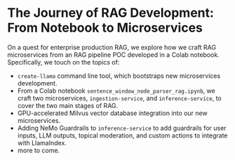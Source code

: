 # The Journey of RAG Development: From Notebook to Microservices

On a quest for enterprise production RAG, we explore how we craft RAG microservices from an RAG pipeline POC developed in a Colab notebook. Specifically, we touch on the topics of:
- `create-llama` command line tool, which bootstraps new microservices development.
- From a Colab notebook `sentence_window_node_parser_rag.ipynb`, we craft two microservices, `ingestion-service`, and `inference-service`, to cover the two main stages of RAG.
- GPU-accelerated Milvus vector database integration into our new microservices.
- Adding NeMo Guardrails to `inference-service` to add guardrails for user inputs, LLM outputs, topical moderation, and custom actions to integrate with LlamaIndex.
- more to come.

  


